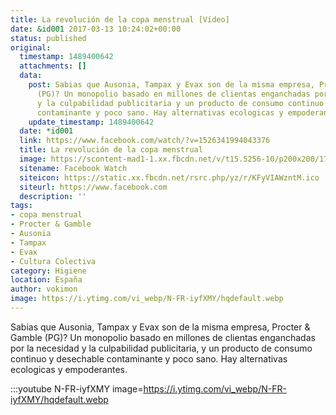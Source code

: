 ```yaml
---
title: La revolución de la copa menstrual [Vídeo]
date: &id001 2017-03-13 10:24:02+00:00
status: published
original:
  timestamp: 1489400642
  attachments: []
  data:
    post: Sabias que Ausonia, Tampax y Evax son de la misma empresa, Procter & Gamble
      (PG)? Un monopolio basado en millones de clientas enganchadas por la necesidad
      y la culpabilidad publicitaria y un producto de consumo continuo y desechable
      contaminante y poco sano. Hay alternativas ecologicas y empoderantes.
    update_timestamp: 1489400642
  date: *id001
  link: https://www.facebook.com/watch/?v=1526341994043376
  title: La revolución de la copa menstrual
  image: https://scontent-mad1-1.xx.fbcdn.net/v/t15.5256-10/p200x200/17237898_1526349897375919_6842393367981064192_n.jpg?_nc_cat=109&_nc_sid=ad6a45&_nc_ohc=-VOAIodOOwYAX8IL0HJ&_nc_ht=scontent-mad1-1.xx&oh=be1c21ea4615b3750ddb8ada52d35b8d&oe=5F5860B2
  sitename: Facebook Watch
  siteicon: https://static.xx.fbcdn.net/rsrc.php/yz/r/KFyVIAWzntM.ico
  siteurl: https://www.facebook.com
  description: ''
tags:
- copa menstrual
- Procter & Gamble
- Ausonia
- Tampax
- Evax
- Cultura Colectiva
category: Higiene
location: España
author: vokimon
image: https://i.ytimg.com/vi_webp/N-FR-iyfXMY/hqdefault.webp
---
```


Sabias que Ausonia, Tampax y Evax son de la misma empresa, Procter & Gamble (PG)?
Un monopolio basado en millones de clientas enganchadas por la necesidad
y la culpabilidad publicitaria,
y un producto de consumo continuo y desechable contaminante y poco sano.
Hay alternativas ecologicas y empoderantes.

:::youtube N-FR-iyfXMY image=https://i.ytimg.com/vi_webp/N-FR-iyfXMY/hqdefault.webp


